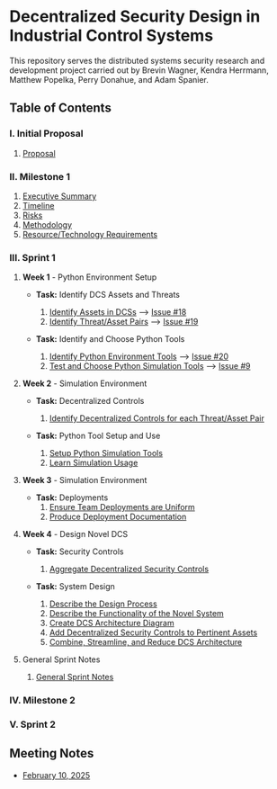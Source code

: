 # Decentralized Security Design in Industrial Control Systems

This repository serves the distributed systems security research and development project carried out by Brevin Wagner, Kendra Herrmann, Matthew Popelka, Perry Donahue, and Adam Spanier.

## Table of Contents

### I. Initial Proposal
1. [Proposal](https://github.com/adamspanier/Distributed-Systems-Security/blob/main/Documentation/InitialProposal.md)

### II. Milestone 1
1. [Executive Summary](https://github.com/adamspanier/Distributed-Systems-Security/blob/main/Documentation/Summary.md)
2. [Timeline](https://github.com/adamspanier/Distributed-Systems-Security/blob/main/Documentation/Timeline.md)
3. [Risks](https://github.com/adamspanier/Distributed-Systems-Security/blob/main/Documentation/Risks.md)
4. [Methodology](https://github.com/adamspanier/Distributed-Systems-Security/blob/main/Documentation/Methodology.md)
5. [Resource/Technology Requirements](https://github.com/adamspanier/Distributed-Systems-Security/blob/main/Documentation/Resources.md)

### III. Sprint 1

1. **Week 1** - Python Environment Setup

    * **Task:** Identify DCS Assets and Threats
        1. [Identify Assets in DCSs](https://github.com/adamspanier/Distributed-Systems-Security/blob/main/Documentation/AssetsThreatsControls.md) --> [Issue #18](https://github.com/users/adamspanier/projects/5/views/1)
        2. [Identify Threat/Asset Pairs](https://github.com/adamspanier/Distributed-Systems-Security/blob/main/Documentation/AssetsThreatsControls.md) --> [Issue #19](https://github.com/users/adamspanier/projects/5/views/1)

    * **Task:** Identify and Choose Python Tools
        1. [Identify Python Environment Tools](https://github.com/adamspanier/Distributed-Systems-Security/blob/main/Documentation/PythonSimulationTools.md) --> [Issue #20](https://github.com/users/adamspanier/projects/5/views/1)
        2. [Test and Choose Python Simulation Tools](https://github.com/adamspanier/Distributed-Systems-Security/blob/main/Documentation/PythonSimulationTools.md) --> [Issue #9](https://github.com/users/adamspanier/projects/5/views/1)
     
7. **Week 2** - Simulation Environment

    * **Task:** Decentralized Controls
        1. [Identify Decentralized Controls for each Threat/Asset Pair](https://github.com/adamspanier/Distributed-Systems-Security/blob/main/Documentation/AssetsThreatsControls.md)

    * **Task:** Python Tool Setup and Use
        1. [Setup Python Simulation Tools](https://github.com/adamspanier/Distributed-Systems-Security/blob/main/Documentation/PythonSimulationTools.md)
        2. [Learn Simulation Usage](https://github.com/adamspanier/Distributed-Systems-Security/blob/main/Documentation/PythonSimulationTools.md)
  
12. **Week 3** - Simulation Environment

    * **Task:** Deployments
        1. [Ensure Team Deployments are Uniform](https://github.com/adamspanier/Distributed-Systems-Security/blob/main/Documentation/PythonSimulationTools.md)
        2. [Produce Deployment Documentation](https://github.com/adamspanier/Distributed-Systems-Security/blob/main/Documentation/PythonSimulationTools.md)
        
15. **Week 4** - Design Novel DCS

    * **Task:** Security Controls
        1. [Aggregate Decentralized Security Controls](https://github.com/adamspanier/Distributed-Systems-Security/blob/main/Documentation/DecentralizedControls.md)

    * **Task:** System Design
        1. [Describe the Design Process](https://github.com/adamspanier/Distributed-Systems-Security/blob/main/Documentation/DCSArchitecture.md)
        2. [Describe the Functionality of the Novel System](https://github.com/adamspanier/Distributed-Systems-Security/blob/main/Documentation/DCSArchitecture.md)
        3. [Create DCS Architecture Diagram](https://github.com/adamspanier/Distributed-Systems-Security/blob/main/Documentation/DCSArchitecture.md)
        4. [Add Decentralized Security Controls to Pertinent Assets](https://github.com/adamspanier/Distributed-Systems-Security/blob/main/Documentation/DCSArchitecture.md)
        5. [Combine, Streamline, and Reduce DCS Architecture](https://github.com/adamspanier/Distributed-Systems-Security/blob/main/Documentation/DCSArchitecture.md)

16. General Sprint Notes

    1. [General Sprint Notes](https://github.com/adamspanier/Distributed-Systems-Security/blob/main/Documentation/Sprint1GeneralDocumentation.md)

### IV. Milestone 2

### V. Sprint 2

## Meeting Notes

* [February 10, 2025](https://github.com/adamspanier/Distributed-Systems-Security/blob/main/MeetingNotes/Feb10_Notes.md)
